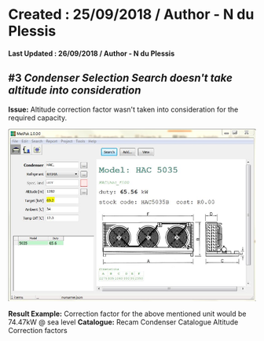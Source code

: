 # Created : 25/09/2018 / Author - N du Plessis
#### Last Updated : 26/09/2018 / Author - N du Plessis

##  #3 **_Condenser Selection Search doesn't take altitude into consideration_**

**Issue:** Altitude correction factor wasn't taken into consideration for the required capacity.

![alt text](UndersizedCondenser.JPG "Undersized Condenser Selection")

**Result Example:** Correction factor for the above mentioned unit would be 74.47kW @ sea level
**Catalogue:** Recam Condenser Catalogue Altitude Correction factors
